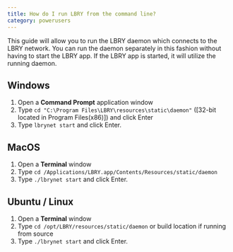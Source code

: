 ```yaml
---
title: How do I run LBRY from the command line?
category: powerusers
---
```

This guide will allow you to run the LBRY daemon which connects to the LBRY network. You can run the daemon separately in this fashion without having to start the LBRY app. If the LBRY app is started, it will utilize the running daemon. 

## Windows
1. Open a **Command Prompt** application window
1. Type `cd "C:\Program Files\LBRY\resources\static\daemon"` ([32-bit located in Program Files(x86)]) and click Enter
1. Type `lbrynet start` and click Enter. 

## MacOS
1. Open a **Terminal** window
1. Type `cd /Applications/LBRY.app/Contents/Resources/static/daemon`
1. Type `./lbrynet start` and click Enter. 

## Ubuntu / Linux 
1. Open a **Terminal** window
1. Type `cd /opt/LBRY/resources/static/daemon` or build location if running from source 
1. Type `./lbrynet start` and click Enter. 
